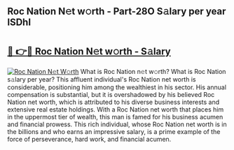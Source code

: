 ## Roc Nation N𝚎t w𝚘rth - Part-28O S𝚊lary per year lSDhI

# <h2><a href="http://gc2hh9.nevu.top/?p=Roc+Nation">🔗 👉🔴 Roc Nation N𝚎t w𝚘rth - S𝚊lary</a></h2>

[![Roc Nation N𝚎t W𝚘rth](https://i.imgur.com/Oavwk0R.jpeg)](http://gc2hh9.nevu.top/?p=Roc+Nation)
What is Roc Nation n𝚎t w𝚘rth? What is Roc Nation s𝚊lary per year?
This affluent individual's Roc Nation net worth is considerable, positioning him among the wealthiest in his sector. His annual compensation is substantial, but it is overshadowed by his believed Roc Nation net worth, which is attributed to his diverse business interests and extensive real estate holdings. With a Roc Nation net worth that places him in the uppermost tier of wealth, this man is famed for his business acumen and financial prowess. This rich individual, whose Roc Nation net worth is in the billions and who earns an impressive salary, is a prime example of the force of perseverance, hard work, and financial acumen.
